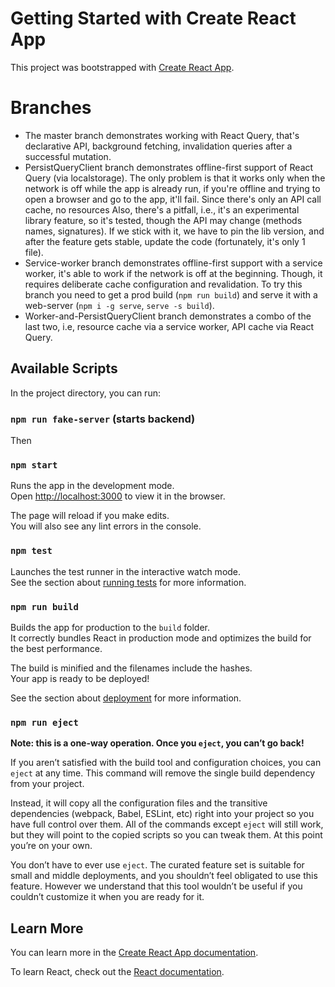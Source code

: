 # Getting Started with Create React App

This project was bootstrapped with [Create React App](https://github.com/facebook/create-react-app).

# Branches

- The master branch demonstrates working with React Query, that's declarative API, background fetching, invalidation queries after a successful mutation.
- PersistQueryClient branch demonstrates offline-first support of React Query (via localstorage). The only problem is that it works only when the network is off while the app is already run, if you're offline and trying to open a browser and go to the app, it'll fail. Since there's only an API call cache, no resources Also, there's a pitfall, i.e., it's an experimental library feature, so it's tested, though the API may change (methods names, signatures). If we stick with it, we have to pin the lib version, and after the feature gets stable, update the code (fortunately, it's only 1 file).
- Service-worker branch demonstrates offline-first support with a service worker, it's able to work if the network is off at the beginning. Though, it requires deliberate cache configuration and revalidation. To try this branch you need to get a prod build (`npm run build`) and serve it with a web-server (`npm i -g serve`, `serve -s build`).
- Worker-and-PersistQueryClient branch demonstrates a combo of the last two, i.e, resource cache via a service worker, API cache via React Query.

## Available Scripts

In the project directory, you can run:

### `npm run fake-server` (starts backend)

Then

### `npm start`

Runs the app in the development mode.\
Open [http://localhost:3000](http://localhost:3000) to view it in the browser.

The page will reload if you make edits.\
You will also see any lint errors in the console.

### `npm test`

Launches the test runner in the interactive watch mode.\
See the section about [running tests](https://facebook.github.io/create-react-app/docs/running-tests) for more information.

### `npm run build`

Builds the app for production to the `build` folder.\
It correctly bundles React in production mode and optimizes the build for the best performance.

The build is minified and the filenames include the hashes.\
Your app is ready to be deployed!

See the section about [deployment](https://facebook.github.io/create-react-app/docs/deployment) for more information.

### `npm run eject`

**Note: this is a one-way operation. Once you `eject`, you can’t go back!**

If you aren’t satisfied with the build tool and configuration choices, you can `eject` at any time. This command will remove the single build dependency from your project.

Instead, it will copy all the configuration files and the transitive dependencies (webpack, Babel, ESLint, etc) right into your project so you have full control over them. All of the commands except `eject` will still work, but they will point to the copied scripts so you can tweak them. At this point you’re on your own.

You don’t have to ever use `eject`. The curated feature set is suitable for small and middle deployments, and you shouldn’t feel obligated to use this feature. However we understand that this tool wouldn’t be useful if you couldn’t customize it when you are ready for it.

## Learn More

You can learn more in the [Create React App documentation](https://facebook.github.io/create-react-app/docs/getting-started).

To learn React, check out the [React documentation](https://reactjs.org/).
